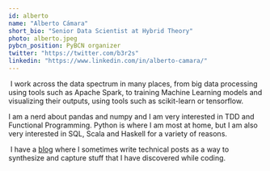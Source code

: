 ```yaml
---
id: alberto
name: "Alberto Cámara"
short_bio: "Senior Data Scientist at Hybrid Theory"
photo: alberto.jpeg
pybcn_position: PyBCN organizer
twitter: "https://twitter.com/b3r2s"
linkedin: "https://www.linkedin.com/in/alberto-camara/"
---
```

​
I work across the data spectrum in many places, from big data processing using tools such as Apache Spark, to training Machine Learning models and visualizing their outputs, using tools such as scikit-learn or tensorflow.
​

I am a nerd about pandas and numpy and I am very interested in TDD and Functional Programming.
Python is where I am most at home, but I am also very interested in SQL, Scala and Haskell for a
variety of reasons.

​
I have a [blog](https://ber2.github.io) where I sometimes write technical posts as a way to synthesize and capture stuff that I have discovered while coding.